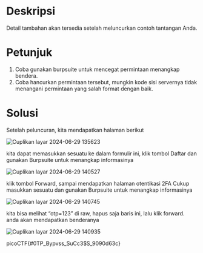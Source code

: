 # Deskripsi
Detail tambahan akan tersedia setelah meluncurkan contoh tantangan Anda.

# Petunjuk
1. Coba gunakan burpsuite untuk mencegat permintaan menangkap bendera.
2. Coba hancurkan permintaan tersebut, mungkin kode sisi servernya tidak menangani permintaan yang salah format dengan baik.

# Solusi
Setelah peluncuran, kita mendapatkan halaman berikut

![Cuplikan layar 2024-06-29 135623](https://github.com/ahmadfaiz122/Writeup-picoCTF/assets/105997757/591a477d-f253-4773-829d-50df4377fd48)

kita dapat memasukkan sesuatu ke dalam formulir ini, klik tombol Daftar dan gunakan Burpsuite untuk menangkap informasinya

![Cuplikan layar 2024-06-29 140527](https://github.com/ahmadfaiz122/Writeup-picoCTF/assets/105997757/134b316d-fed7-4bb5-b3fe-14e627c126a0)

klik tombol Forward, sampai mendapatkan halaman otentikasi 2FA
Cukup masukkan sesuatu dan gunakan Burpsuite untuk menangkap informasinya

![Cuplikan layar 2024-06-29 140745](https://github.com/ahmadfaiz122/Writeup-picoCTF/assets/105997757/1fc9f3f5-60da-43a1-8801-b8ae22c08b6c)

kita bisa melihat “otp=123” di raw, hapus saja baris ini, lalu klik forward. anda akan mendapatkan benderanya

![Cuplikan layar 2024-06-29 140935](https://github.com/ahmadfaiz122/Writeup-picoCTF/assets/105997757/cbe0a858-123b-4f71-a6b8-0ef280b39997)

picoCTF{#0TP_Bypvss_SuCc3$S_9090d63c}
